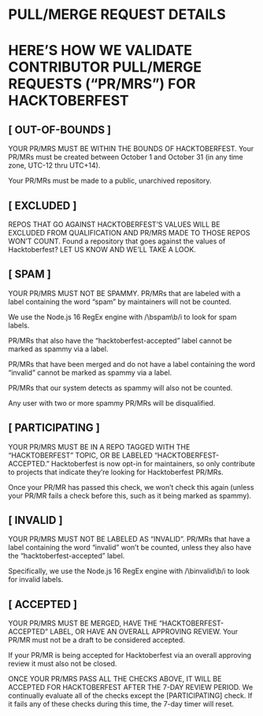 # PULL/MERGE REQUEST DETAILS
# HERE’S HOW WE VALIDATE CONTRIBUTOR PULL/MERGE REQUESTS (“PR/MRS”) FOR HACKTOBERFEST

## [ OUT-OF-BOUNDS ]

YOUR PR/MRS MUST BE WITHIN THE BOUNDS OF HACKTOBERFEST.
Your PR/MRs must be created between October 1 and October 31 (in any time zone, UTC-12 thru UTC+14).

Your PR/MRs must be made to a public, unarchived repository.

## [ EXCLUDED ]

REPOS THAT GO AGAINST HACKTOBERFEST’S VALUES WILL BE EXCLUDED FROM QUALIFICATION AND PR/MRS MADE TO THOSE REPOS WON’T COUNT.
Found a repository that goes against the values of Hacktoberfest? LET US KNOW AND WE’LL TAKE A LOOK.

## [ SPAM ]

YOUR PR/MRS MUST NOT BE SPAMMY.
PR/MRs that are labeled with a label containing the word “spam” by maintainers will not be counted.

We use the Node.js 16 RegEx engine with /\bspam\b/i to look for spam labels.

PR/MRs that also have the “hacktoberfest-accepted” label cannot be marked as spammy via a label.

PR/MRs that have been merged and do not have a label containing the word “invalid” cannot be marked as spammy via a label.

PR/MRs that our system detects as spammy will also not be counted.

Any user with two or more spammy PR/MRs will be disqualified.

## [ PARTICIPATING ]

YOUR PR/MRS MUST BE IN A REPO TAGGED WITH THE “HACKTOBERFEST” TOPIC, OR BE LABELED “HACKTOBERFEST-ACCEPTED.”
Hacktoberfest is now opt-in for maintainers, so only contribute to projects that indicate they’re looking for Hacktoberfest PR/MRs.

Once your PR/MR has passed this check, we won’t check this again (unless your PR/MR fails a check before this, such as it being marked as spammy).

## [ INVALID ]

YOUR PR/MRS MUST NOT BE LABELED AS “INVALID”.
PR/MRs that have a label containing the word “invalid” won’t be counted, unless they also have the “hacktoberfest-accepted” label.

Specifically, we use the Node.js 16 RegEx engine with /\binvalid\b/i to look for invalid labels.

## [ ACCEPTED ]

YOUR PR/MRS MUST BE MERGED, HAVE THE “HACKTOBERFEST-ACCEPTED” LABEL, OR HAVE AN OVERALL APPROVING REVIEW.
Your PR/MR must not be a draft to be considered accepted.

If your PR/MR is being accepted for Hacktoberfest via an overall approving review it must also not be closed.

ONCE YOUR PR/MRS PASS ALL THE CHECKS ABOVE, IT WILL BE ACCEPTED FOR HACKTOBERFEST AFTER THE 7-DAY REVIEW PERIOD.
We continually evaluate all of the checks except the [PARTICIPATING] check. If it fails any of these checks during this time, the 7-day timer will reset.
